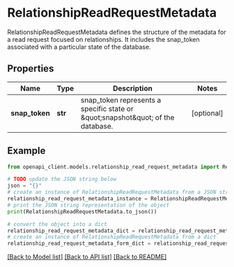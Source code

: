 # RelationshipReadRequestMetadata

RelationshipReadRequestMetadata defines the structure of the metadata for a read request focused on relationships. It includes the snap_token associated with a particular state of the database.

## Properties

Name | Type | Description | Notes
------------ | ------------- | ------------- | -------------
**snap_token** | **str** | snap_token represents a specific state or \&quot;snapshot\&quot; of the database. | [optional] 

## Example

```python
from openapi_client.models.relationship_read_request_metadata import RelationshipReadRequestMetadata

# TODO update the JSON string below
json = "{}"
# create an instance of RelationshipReadRequestMetadata from a JSON string
relationship_read_request_metadata_instance = RelationshipReadRequestMetadata.from_json(json)
# print the JSON string representation of the object
print(RelationshipReadRequestMetadata.to_json())

# convert the object into a dict
relationship_read_request_metadata_dict = relationship_read_request_metadata_instance.to_dict()
# create an instance of RelationshipReadRequestMetadata from a dict
relationship_read_request_metadata_form_dict = relationship_read_request_metadata.from_dict(relationship_read_request_metadata_dict)
```
[[Back to Model list]](../README.md#documentation-for-models) [[Back to API list]](../README.md#documentation-for-api-endpoints) [[Back to README]](../README.md)


